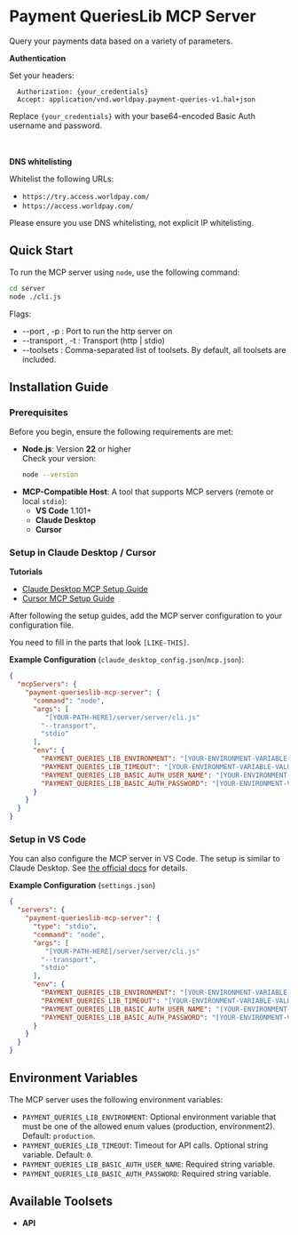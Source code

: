 # Payment QueriesLib MCP Server

Query your payments data based on a variety of parameters.

__Authentication__ 

Set your headers:

  ```
    Authorization: {your_credentials}
    Accept: application/vnd.worldpay.payment-queries-v1.hal+json
  ```
Replace `{your_credentials}` with your base64-encoded Basic Auth username and password.

<br><br>
__DNS whitelisting__

Whitelist the following URLs:
* `https://try.access.worldpay.com/`
* `https://access.worldpay.com/`

Please ensure you use DNS whitelisting, not explicit IP whitelisting.

## Quick Start

To run the MCP server using `node`, use the following command:

```bash
cd server
node ./cli.js
```            

Flags:
-  --port <number>, -p : Port to run the http server on
-  --transport <string>, -t : Transport (http | stdio)
-  --toolsets <items> : Comma-separated list of toolsets. By default, all toolsets are included.

## Installation Guide

### Prerequisites
Before you begin, ensure the following requirements are met:

- **Node.js**: Version **22** or higher  
  Check your version:
  ```bash
  node --version
  ```
- **MCP-Compatible Host**: A tool that supports MCP servers (remote or local `stdio`):
    - **VS Code** 1.101+            
    - **Claude Desktop** 
    - **Cursor**

### Setup in Claude Desktop / Cursor

**Tutorials**

- [Claude Desktop MCP Setup Guide](https://modelcontextprotocol.io/quickstart/user)
- [Cursor MCP Setup Guide](https://cursor.com/docs/context/mcp)

After following the setup guides, add the MCP server configuration to your configuration file.

You need to fill in the parts that look `[LIKE-THIS]`.

**Example Configuration** (`claude_desktop_config.json`/`mcp.json`):
```json
{
  "mcpServers": {
    "payment-querieslib-mcp-server": {
      "command": "node",
      "args": [
         "[YOUR-PATH-HERE]/server/server/cli.js"
        "--transport",
        "stdio"
      ],
      "env": {
        "PAYMENT_QUERIES_LIB_ENVIRONMENT": "[YOUR-ENVIRONMENT-VARIABLE-VALUE-HERE]",
        "PAYMENT_QUERIES_LIB_TIMEOUT": "[YOUR-ENVIRONMENT-VARIABLE-VALUE-HERE]",
        "PAYMENT_QUERIES_LIB_BASIC_AUTH_USER_NAME": "[YOUR-ENVIRONMENT-VARIABLE-VALUE-HERE]",
        "PAYMENT_QUERIES_LIB_BASIC_AUTH_PASSWORD": "[YOUR-ENVIRONMENT-VARIABLE-VALUE-HERE]"
      }
    }
  }
}
```    

### Setup in VS Code

You can also configure the MCP server in VS Code. The setup is similar to Claude Desktop. See [the official docs](https://code.visualstudio.com/docs/copilot/chat/mcp-servers#_add-an-mcp-server-to-your-user-settings) for details.

**Example Configuration** (`settings.json`)
```json
{
  "servers": {
    "payment-querieslib-mcp-server": {
      "type": "stdio",
      "command": "node",
      "args": [
         "[YOUR-PATH-HERE]/server/server/cli.js"
        "--transport",
        "stdio"
      ],
      "env": {
        "PAYMENT_QUERIES_LIB_ENVIRONMENT": "[YOUR-ENVIRONMENT-VARIABLE-VALUE-HERE]",
        "PAYMENT_QUERIES_LIB_TIMEOUT": "[YOUR-ENVIRONMENT-VARIABLE-VALUE-HERE]",
        "PAYMENT_QUERIES_LIB_BASIC_AUTH_USER_NAME": "[YOUR-ENVIRONMENT-VARIABLE-VALUE-HERE]",
        "PAYMENT_QUERIES_LIB_BASIC_AUTH_PASSWORD": "[YOUR-ENVIRONMENT-VARIABLE-VALUE-HERE]"
      }
    }
  }
}
```

          
## Environment Variables

The MCP server uses the following environment variables:

- `PAYMENT_QUERIES_LIB_ENVIRONMENT`: Optional environment variable that must be one of the allowed enum values (production, environment2). Default: `production`.
- `PAYMENT_QUERIES_LIB_TIMEOUT`: Timeout for API calls. Optional string variable. Default: `0`.
- `PAYMENT_QUERIES_LIB_BASIC_AUTH_USER_NAME`: Required string variable.
- `PAYMENT_QUERIES_LIB_BASIC_AUTH_PASSWORD`: Required string variable.

## Available Toolsets

- **API**
